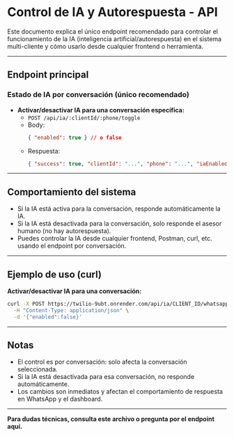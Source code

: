 # Control de IA y Autorespuesta - API

Este documento explica el único endpoint recomendado para controlar el funcionamiento de la IA (inteligencia artificial/autorespuesta) en el sistema multi-cliente y cómo usarlo desde cualquier frontend o herramienta.

---

## Endpoint principal

### Estado de IA por conversación (único recomendado)

- **Activar/desactivar IA para una conversación específica:**
  - `POST /api/ia/:clientId/:phone/toggle`
  - Body:
    ```json
    { "enabled": true } // o false
    ```
  - Respuesta:
    ```json
    { "success": true, "clientId": "...", "phone": "...", "iaEnabled": true }
    ```

---

## Comportamiento del sistema

- Si la IA está activa para la conversación, responde automáticamente la IA.
- Si la IA está desactivada para la conversación, solo responde el asesor humano (no hay autorespuesta).
- Puedes controlar la IA desde cualquier frontend, Postman, curl, etc. usando el endpoint por conversación.

---

## Ejemplo de uso (curl)

**Activar/desactivar IA para una conversación:**
```bash
curl -X POST https://twilio-9ubt.onrender.com/api/ia/CLIENT_ID/whatsapp:+573012508805/toggle \
  -H "Content-Type: application/json" \
  -d '{"enabled":false}'
```

---

## Notas
- El control es por conversación: solo afecta la conversación seleccionada.
- Si la IA está desactivada para esa conversación, no responde automáticamente.
- Los cambios son inmediatos y afectan el comportamiento de respuesta en WhatsApp y el dashboard.

---

**Para dudas técnicas, consulta este archivo o pregunta por el endpoint aquí.**
